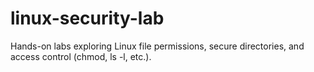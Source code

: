 # linux-security-lab
Hands-on labs exploring Linux file permissions, secure directories, and access control (chmod, ls -l, etc.).
